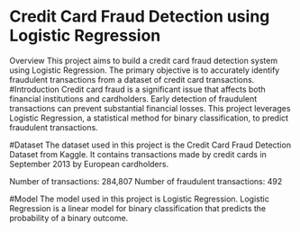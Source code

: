 # Credit Card Fraud Detection using Logistic Regression
Overview
This project aims to build a credit card fraud detection system using Logistic Regression. The primary objective is to accurately identify fraudulent transactions from a dataset of credit card transactions.
#Introduction
Credit card fraud is a significant issue that affects both financial institutions and cardholders. Early detection of fraudulent transactions can prevent substantial financial losses. This project leverages Logistic Regression, a statistical method for binary classification, to predict fraudulent transactions.

#Dataset
The dataset used in this project is the Credit Card Fraud Detection Dataset from Kaggle. It contains transactions made by credit cards in September 2013 by European cardholders.

Number of transactions: 284,807
Number of fraudulent transactions: 492

#Model
The model used in this project is Logistic Regression. Logistic Regression is a linear model for binary classification that predicts the probability of a binary outcome.
